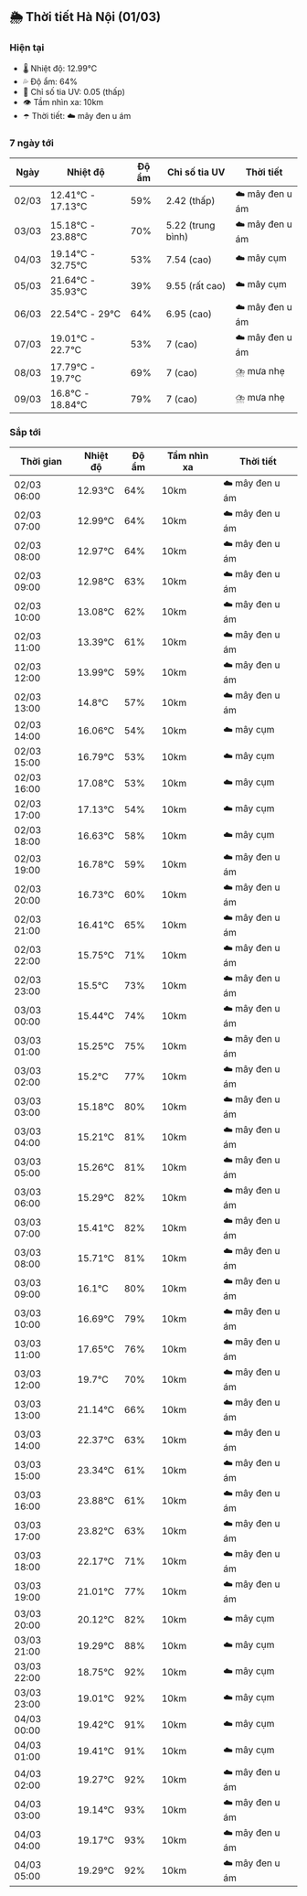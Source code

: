 ## 🌦️ Thời tiết Hà Nội (01/03)

### Hiện tại

- 🌡️ Nhiệt độ: 12.99℃
- 💦 Độ ẩm: 64%
- 🌟 Chỉ số tia UV: 0.05 (thấp)
- 👁️ Tầm nhìn xa: 10km
- ☂️ Thời tiết: ☁️ mây đen u ám

### 7 ngày tới

| Ngày | Nhiệt độ | Độ ẩm | Chỉ số tia UV | Thời tiết |
| --- | --- | --- | --- | --- |
| 02/03 | 12.41℃ - 17.13℃ | 59% | 2.42 (thấp) | ☁️ mây đen u ám |
| 03/03 | 15.18℃ - 23.88℃ | 70% | 5.22 (trung bình) | ☁️ mây đen u ám |
| 04/03 | 19.14℃ - 32.75℃ | 53% | 7.54 (cao) | ☁️ mây cụm |
| 05/03 | 21.64℃ - 35.93℃ | 39% | 9.55 (rất cao) | ☁️ mây cụm |
| 06/03 | 22.54℃ - 29℃ | 64% | 6.95 (cao) | ☁️ mây đen u ám |
| 07/03 | 19.01℃ - 22.7℃ | 53% | 7 (cao) | ☁️ mây đen u ám |
| 08/03 | 17.79℃ - 19.7℃ | 69% | 7 (cao) | ⛈️ mưa nhẹ |
| 09/03 | 16.8℃ - 18.84℃ | 79% | 7 (cao) | ⛈️ mưa nhẹ |

### Sắp tới

| Thời gian | Nhiệt độ | Độ ẩm | Tầm nhìn xa | Thời tiết |
| --- | --- | --- | --- | --- |
| 02/03 06:00 | 12.93℃ | 64% | 10km | ☁️ mây đen u ám |
| 02/03 07:00 | 12.99℃ | 64% | 10km | ☁️ mây đen u ám |
| 02/03 08:00 | 12.97℃ | 64% | 10km | ☁️ mây đen u ám |
| 02/03 09:00 | 12.98℃ | 63% | 10km | ☁️ mây đen u ám |
| 02/03 10:00 | 13.08℃ | 62% | 10km | ☁️ mây đen u ám |
| 02/03 11:00 | 13.39℃ | 61% | 10km | ☁️ mây đen u ám |
| 02/03 12:00 | 13.99℃ | 59% | 10km | ☁️ mây đen u ám |
| 02/03 13:00 | 14.8℃ | 57% | 10km | ☁️ mây đen u ám |
| 02/03 14:00 | 16.06℃ | 54% | 10km | ☁️ mây cụm |
| 02/03 15:00 | 16.79℃ | 53% | 10km | ☁️ mây cụm |
| 02/03 16:00 | 17.08℃ | 53% | 10km | ☁️ mây cụm |
| 02/03 17:00 | 17.13℃ | 54% | 10km | ☁️ mây cụm |
| 02/03 18:00 | 16.63℃ | 58% | 10km | ☁️ mây cụm |
| 02/03 19:00 | 16.78℃ | 59% | 10km | ☁️ mây đen u ám |
| 02/03 20:00 | 16.73℃ | 60% | 10km | ☁️ mây đen u ám |
| 02/03 21:00 | 16.41℃ | 65% | 10km | ☁️ mây đen u ám |
| 02/03 22:00 | 15.75℃ | 71% | 10km | ☁️ mây đen u ám |
| 02/03 23:00 | 15.5℃ | 73% | 10km | ☁️ mây đen u ám |
| 03/03 00:00 | 15.44℃ | 74% | 10km | ☁️ mây đen u ám |
| 03/03 01:00 | 15.25℃ | 75% | 10km | ☁️ mây đen u ám |
| 03/03 02:00 | 15.2℃ | 77% | 10km | ☁️ mây đen u ám |
| 03/03 03:00 | 15.18℃ | 80% | 10km | ☁️ mây đen u ám |
| 03/03 04:00 | 15.21℃ | 81% | 10km | ☁️ mây đen u ám |
| 03/03 05:00 | 15.26℃ | 81% | 10km | ☁️ mây đen u ám |
| 03/03 06:00 | 15.29℃ | 82% | 10km | ☁️ mây đen u ám |
| 03/03 07:00 | 15.41℃ | 82% | 10km | ☁️ mây đen u ám |
| 03/03 08:00 | 15.71℃ | 81% | 10km | ☁️ mây đen u ám |
| 03/03 09:00 | 16.1℃ | 80% | 10km | ☁️ mây đen u ám |
| 03/03 10:00 | 16.69℃ | 79% | 10km | ☁️ mây đen u ám |
| 03/03 11:00 | 17.65℃ | 76% | 10km | ☁️ mây đen u ám |
| 03/03 12:00 | 19.7℃ | 70% | 10km | ☁️ mây đen u ám |
| 03/03 13:00 | 21.14℃ | 66% | 10km | ☁️ mây đen u ám |
| 03/03 14:00 | 22.37℃ | 63% | 10km | ☁️ mây đen u ám |
| 03/03 15:00 | 23.34℃ | 61% | 10km | ☁️ mây đen u ám |
| 03/03 16:00 | 23.88℃ | 61% | 10km | ☁️ mây đen u ám |
| 03/03 17:00 | 23.82℃ | 63% | 10km | ☁️ mây đen u ám |
| 03/03 18:00 | 22.17℃ | 71% | 10km | ☁️ mây đen u ám |
| 03/03 19:00 | 21.01℃ | 77% | 10km | ☁️ mây đen u ám |
| 03/03 20:00 | 20.12℃ | 82% | 10km | ☁️ mây cụm |
| 03/03 21:00 | 19.29℃ | 88% | 10km | ☁️ mây cụm |
| 03/03 22:00 | 18.75℃ | 92% | 10km | ☁️ mây cụm |
| 03/03 23:00 | 19.01℃ | 92% | 10km | ☁️ mây cụm |
| 04/03 00:00 | 19.42℃ | 91% | 10km | ☁️ mây cụm |
| 04/03 01:00 | 19.41℃ | 91% | 10km | ☁️ mây cụm |
| 04/03 02:00 | 19.27℃ | 92% | 10km | ☁️ mây đen u ám |
| 04/03 03:00 | 19.14℃ | 93% | 10km | ☁️ mây đen u ám |
| 04/03 04:00 | 19.17℃ | 93% | 10km | ☁️ mây đen u ám |
| 04/03 05:00 | 19.29℃ | 92% | 10km | ☁️ mây đen u ám |
